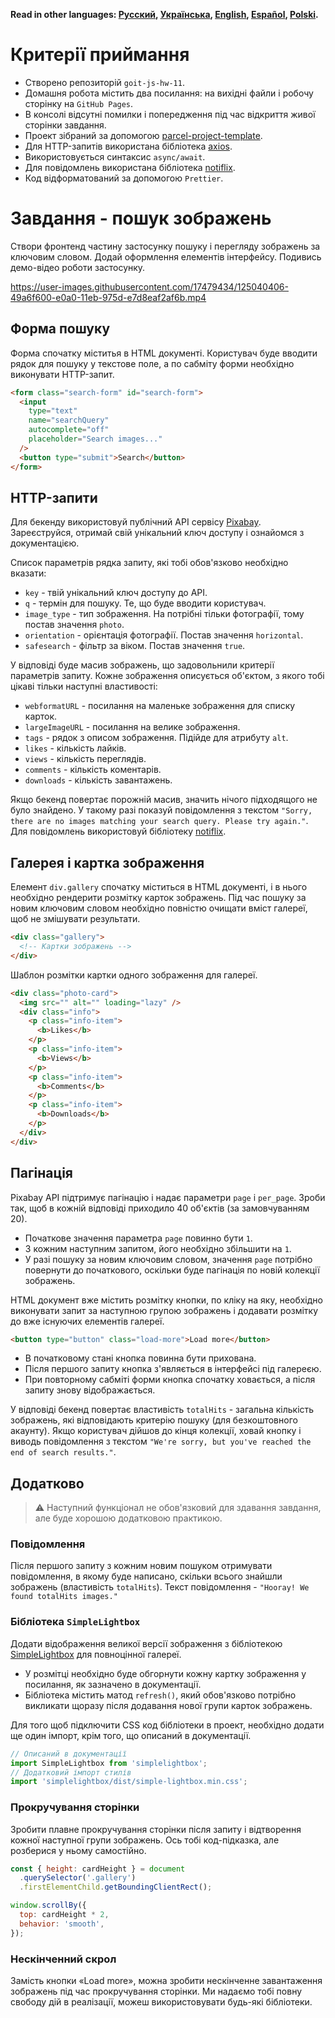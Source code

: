 **Read in other languages: [Русский](README.md), [Українська](README.ua.md),
[English](README.en.md), [Español](README.es.md), [Polski](README.pl.md).**

# Критерії приймання

- Створено репозиторій `goit-js-hw-11`.
- Домашня робота містить два посилання: на вихідні файли і робочу сторінку на `GitHub Pages`.
- В консолі відсутні помилки і попередження під час відкриття живої сторінки завдання.
- Проект зібраний за допомогою
  [parcel-project-template](https://github.com/goitacademy/parcel-project-template).
- Для HTTP-запитів використана бібліотека [axios](https://axios-http.com/).
- Використовується синтаксис `async/await`.
- Для повідомлень використана бібліотека
  [notiflix](https://github.com/notiflix/Notiflix#readme).
- Код відформатований за допомогою `Prettier`.

# Завдання - пошук зображень

Створи фронтенд частину застосунку пошуку і перегляду зображень за ключовим словом. Додай оформлення елементів інтерфейсу. Подивись демо-відео роботи застосунку.

https://user-images.githubusercontent.com/17479434/125040406-49a6f600-e0a0-11eb-975d-e7d8eaf2af6b.mp4

## Форма пошуку

Форма спочатку міститья в HTML документі. Користувач буде вводити рядок для пошуку у текстове поле, а по сабміту форми необхідно виконувати HTTP-запит.

```html
<form class="search-form" id="search-form">
  <input
    type="text"
    name="searchQuery"
    autocomplete="off"
    placeholder="Search images..."
  />
  <button type="submit">Search</button>
</form>
```

## HTTP-запити

Для бекенду використовуй публічний API сервісу [Pixabay](https://pixabay.com/api/docs/). Зареєструйся, отримай свій унікальний ключ доступу і ознайомся з документацією.

Список параметрів рядка запиту, які тобі обов'язково необхідно вказати:

- `key` - твій унікальний ключ доступу до API.
- `q` - термін для пошуку. Те, що буде вводити користувач.
- `image_type` - тип зображення. На потрібні тільки фотографії, тому постав значення `photo`.
- `orientation` - орієнтація фотографії. Постав значення `horizontal`.
- `safesearch` - фільтр за віком. Постав значення `true`.

У відповіді буде масив зображень, що задовольнили критерії параметрів запиту. Кожне зображення описується об'єктом, з якого тобі цікаві тільки наступні властивості:

- `webformatURL` - посилання на маленьке зображення для списку карток.
- `largeImageURL` - посилання на велике зображення.
- `tags` - рядок з описом зображення. Підійде для атрибуту `alt`.
- `likes` - кількість лайків.
- `views` - кількість переглядів.
- `comments` - кількість коментарів.
- `downloads` - кількість завантажень.

Якщо бекенд повертає порожній масив, значить нічого підходящого не було знайдено. У такому разі показуй повідомлення з текстом `"Sorry, there are no images matching your search query. Please try again."`. Для повідомлень використовуй бібліотеку [notiflix](https://github.com/notiflix/Notiflix#readme).

## Галерея і картка зображення

Елемент `div.gallery` спочатку міститься в HTML документі, і в нього необхідно рендерити розмітку карток зображень. Під час пошуку за новим ключовим словом необхідно повністю очищати вміст галереї, щоб не змішувати результати.

```html
<div class="gallery">
  <!-- Картки зображень -->
</div>
```

Шаблон розмітки картки одного зображення для галереї.

```html
<div class="photo-card">
  <img src="" alt="" loading="lazy" />
  <div class="info">
    <p class="info-item">
      <b>Likes</b>
    </p>
    <p class="info-item">
      <b>Views</b>
    </p>
    <p class="info-item">
      <b>Comments</b>
    </p>
    <p class="info-item">
      <b>Downloads</b>
    </p>
  </div>
</div>
```

## Пагінація

Pixabay API підтримує пагінацію і надає параметри `page` і `per_page`. Зроби так, щоб в кожній відповіді приходило 40 об'єктів (за замовчуванням 20).

- Початкове значення параметра `page` повинно бути `1`.
- З кожним наступним запитом, його необхідно збільшити на `1`.
- У разі пошуку за новим ключовим словом, значення `page` потрібно повернути до початкового, оскільки буде пагінація по новій колекції зображень.

HTML документ вже містить розмітку кнопки, по кліку на яку, необхідно виконувати запит за наступною групою зображень і додавати розмітку до вже існуючих елементів галереї.

```html
<button type="button" class="load-more">Load more</button>
```

- В початковому стані кнопка повинна бути прихована.
- Після першого запиту кнопка з'являється в інтерфейсі під галереєю.
- При повторному сабміті форми кнопка спочатку ховається, а після запиту знову відображається.

У відповіді бекенд повертає властивість `totalHits` - загальна кількість зображень, які відповідають критерію пошуку (для безкоштовного акаунту). Якщо користувач дійшов до кінця колекції, ховай кнопку і виводь повідомлення з текстом `"We're sorry, but you've reached the end of search results."`.

## Додатково

> ⚠️ Наступний функціонал не обов'язковий для здавання завдання, але буде хорошою додатковою практикою.

### Повідомлення

Після першого запиту з кожним новим пошуком отримувати повідомлення, в якому буде написано, скільки всього знайшли зображень (властивість `totalHits`). Текст повідомлення - `"Hooray! We found totalHits images."`

### Бібліотека `SimpleLightbox`

Додати відображення великої версії зображення з бібліотекою [SimpleLightbox](https://simplelightbox.com/) для повноцінної галереї.

- У розмітці необхідно буде обгорнути кожну картку зображення у посилання, як зазначено в документації.
- Бібліотека містить матод `refresh()`, який обов'язково потрібно викликати щоразу після додавання нової групи карток зображень.

Для того щоб підключити CSS код бібліотеки в проект, необхідно додати ще один імпорт, крім того, що описаний в документації.

```js
// Описаний в документації
import SimpleLightbox from 'simplelightbox';
// Додатковий імпорт стилів
import 'simplelightbox/dist/simple-lightbox.min.css';
```

### Прокручування сторінки

Зробити плавне прокручування сторінки після запиту і відтворення кожної наступної групи зображень. Ось тобі код-підказка, але розберися у ньому самостійно.

```js
const { height: cardHeight } = document
  .querySelector('.gallery')
  .firstElementChild.getBoundingClientRect();

window.scrollBy({
  top: cardHeight * 2,
  behavior: 'smooth',
});
```

### Нескінченний скрол

Замість кнопки «Load more», можна зробити нескінченне завантаження зображень під час прокручування сторінки. Ми надаємо тобі повну свободу дій в реалізації, можеш використовувати будь-які бібліотеки.